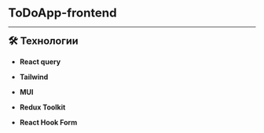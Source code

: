 <span style="font-weight:700; font-size:24px"> 
	ToDoApp-frontend
</span>

---

<span style="font-weight:700; font-size:20px"> 
	🛠 Технологии
</span>

-  **React query**

-  **Tailwind**

-  **MUI**

-  **Redux Toolkit**

-  **React Hook Form**
